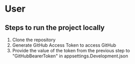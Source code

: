 # User

## Steps to run the project locally

<ol>
  <li>Clone the repository</li>
  <li>Generate GitHub Access Token to access GitHub</li>
  <li>Provide the value of the token from the previous step to "GitHubBearerToken" in appsettings.Development.json</li>
</ol>
